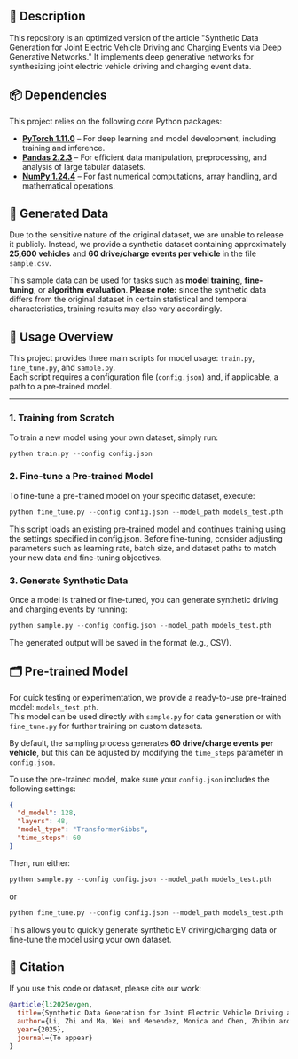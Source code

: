 
## 📌 Description
This repository is an optimized version of the article "Synthetic Data Generation for Joint Electric Vehicle Driving and Charging Events via Deep Generative Networks." It implements deep generative networks for synthesizing joint electric vehicle driving and charging event data.

## 📦 Dependencies

This project relies on the following core Python packages:

- **[PyTorch 1.11.0](https://pytorch.org/)** – For deep learning and model development, including training and inference.
- **[Pandas 2.2.3](https://pandas.pydata.org/)** – For efficient data manipulation, preprocessing, and analysis of large tabular datasets.
- **[NumPy 1.24.4](https://numpy.org/)** – For fast numerical computations, array handling, and mathematical operations.


## 💾 Generated Data

Due to the sensitive nature of the original dataset, we are unable to release it publicly.  Instead, we provide a synthetic dataset containing approximately **25,600 vehicles** and **60 drive/charge events per vehicle** in the file `sample.csv`.

This sample data can be used for tasks such as **model training**, **fine-tuning**, or **algorithm evaluation**. **Please note:** since the synthetic data differs from the original dataset in certain statistical and temporal characteristics, training results may also vary accordingly.

## 🚀 Usage Overview

This project provides three main scripts for model usage: `train.py`, `fine_tune.py`, and `sample.py`.  
Each script requires a configuration file (`config.json`) and, if applicable, a path to a pre-trained model.


---

### 1. Training from Scratch
To train a new model using your own dataset, simply run:

```python
python train.py --config config.json
```


### 2. Fine-tune a Pre-trained Model
To fine-tune a pre-trained model on your specific dataset, execute:

```python
python fine_tune.py --config config.json --model_path models_test.pth
```
This script loads an existing pre-trained model and continues training using the settings specified in config.json.
Before fine-tuning, consider adjusting parameters such as learning rate, batch size, and dataset paths to match your new data and fine-tuning objectives.


### 3. Generate Synthetic Data
Once a model is trained or fine-tuned, you can generate synthetic driving and charging events by running:

```python
python sample.py --config config.json --model_path models_test.pth
```
The generated output will be saved in the format (e.g., CSV).


## 🗂️ Pre-trained Model

For quick testing or experimentation, we provide a ready-to-use pre-trained model: `models_test.pth`.  
This model can be used directly with `sample.py` for data generation or with `fine_tune.py` for further training on custom datasets.

By default, the sampling process generates **60 drive/charge events per vehicle**, but this can be adjusted by modifying the `time_steps` parameter in `config.json`.

To use the pre-trained model, make sure your `config.json` includes the following settings:

```json
{
  "d_model": 128,
  "layers": 48,
  "model_type": "TransformerGibbs",
  "time_steps": 60
}
```
Then, run either:

```python
python sample.py --config config.json --model_path models_test.pth
```
or
```python
python fine_tune.py --config config.json --model_path models_test.pth
```
This allows you to quickly generate synthetic EV driving/charging data or fine-tune the model using your own dataset.


## 📖 Citation
If you use this code or dataset, please cite our work:

```bibtex
@article{li2025evgen,
  title={Synthetic Data Generation for Joint Electric Vehicle Driving and Charging Events via Deep Generative Networks},
  author={Li, Zhi and Ma, Wei and Menendez, Monica and Chen, Zhibin and Zhong, Minghui},
  year={2025},
  journal={To appear}
}

